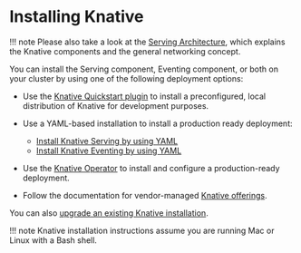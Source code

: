 # Installing Knative

!!! note
    Please also take a look at the [Serving Architecture](../serving/architecture.md), which explains the Knative components and the general networking concept.

You can install the Serving component, Eventing component, or both on your
cluster by using one of the following deployment options:

- Use the [Knative Quickstart plugin](quickstart-install.md) to install a
preconfigured, local distribution of Knative for development purposes.

- Use a YAML-based installation to install a production ready deployment:
    - [Install Knative Serving by using YAML](yaml-install/serving/install-serving-with-yaml.md)
    - [Install Knative Eventing by using YAML](yaml-install/eventing/install-eventing-with-yaml.md)

- Use the [Knative Operator](operator/knative-with-operators.md) to install and
configure a production-ready deployment.

- Follow the documentation for vendor-managed [Knative offerings](knative-offerings.md).

You can also [upgrade an existing Knative installation](upgrade/README.md).

!!! note
    Knative installation instructions assume you are running Mac or Linux with a Bash shell.
<!-- TODO: Link to provisioning guide for advanced installation -->
